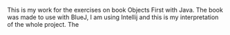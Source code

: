This is my work for the exercises on book Objects First with Java.
The book was made to use with BlueJ, I am using Intellij and this is my 
interpretation of the whole project.
The